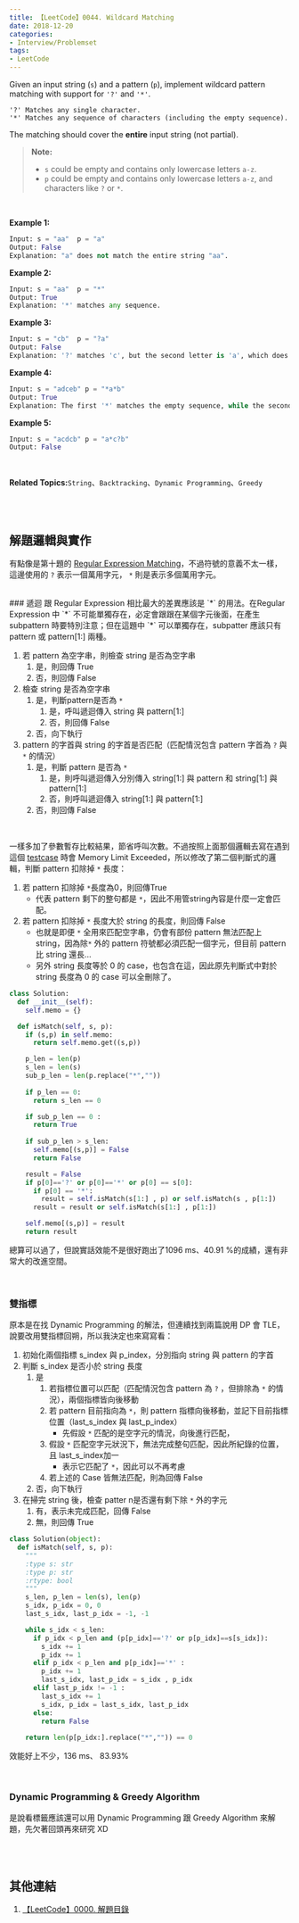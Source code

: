 ```yaml
---
title: 【LeetCode】0044. Wildcard Matching
date: 2018-12-20
categories:
- Interview/Problemset
tags:
- LeetCode
--- 
```


Given an input string (`s`) and a pattern (`p`), implement wildcard pattern matching with support for  `'?'`  and  `'*'`.
```
'?' Matches any single character.
'*' Matches any sequence of characters (including the empty sequence).
```
The matching should cover the  **entire**  input string (not partial).
<!--more-->
> **Note:**
> -   `s` could be empty and contains only lowercase letters  `a-z`.
> -   `p`  could be empty and contains only lowercase letters  `a-z`, and characters like  `?` or `*`.

<br>

**Example 1:**
```python
Input: s = "aa"  p = "a"
Output: False
Explanation: "a" does not match the entire string "aa".
```

**Example 2:**
```python
Input: s = "aa"  p = "*"
Output: True
Explanation: '*' matches any sequence.
```

**Example 3:**
```python
Input: s = "cb"  p = "?a"
Output: False
Explanation: '?' matches 'c', but the second letter is 'a', which does not match 'b'.
```

**Example 4:**
```python
Input: s = "adceb" p = "*a*b"
Output: True
Explanation: The first '*' matches the empty sequence, while the second '*' matches the substring "dce".
```

**Example 5:**
```python
Input: s = "acdcb" p = "a*c?b"
Output: False
```

<br>

**Related Topics:**`String`、`Backtracking`、`Dynamic Programming`、`Greedy`

<br><br>

## 解題邏輯與實作
有點像是第十題的 [Regular Expression Matching](/LeetCode-0010-Regular-Expression-Matching/)，不過符號的意義不太一樣，這邊使用的 `?` 表示一個萬用字元， `*` 則是表示多個萬用字元。


<br>
### 遞迴
跟 Regular Expression 相比最大的差異應該是 `*` 的用法。在Regular Expression 中 `*` 不可能單獨存在，必定會跟跟在某個字元後面，在產生 subpattern 時要特別注意；但在這題中 `*` 可以單獨存在，subpatter 應該只有 pattern 或 pattern[1:] 兩種。

1. 若 pattern 為空字串，則檢查 string 是否為空字串
	1.  是，則回傳 True
	2.  否，則回傳 False
2. 檢查 string 是否為空字串
    1.  是，判斷pattern是否為 `*`
		  1. 是，呼叫遞迴傳入 string 與 pattern[1:] 
		  2. 否，則回傳 False
    2.  否，向下執行 
3. pattern 的字首與 string 的字首是否匹配（匹配情況包含 pattern 字首為 `?` 與 `*` 的情況）
	1.  是，判斷 pattern 是否為 `*`
		 1. 是，則呼叫遞迴傳入分別傳入 string[1:] 與 pattern 和 string[1:] 與 pattern[1:] 
		 2. 否，則呼叫遞迴傳入 string[1:] 與 pattern[1:] 
	2.  否，則回傳 False

<br>

一樣多加了參數暫存比較結果，節省呼叫次數。不過按照上面那個邏輯去寫在遇到這個 [testcase](https://leetco%20de.com/submissions/detail/195948838/testcase/) 時會 Memory Limit Exceeded，所以修改了第二個判斷式的邏輯，判斷 pattern 扣除掉 `*` 長度：
1. 若 pattern 扣除掉 `*`長度為0，則回傳True
	- 代表 pattern 剩下的整句都是 `*`，因此不用管string內容是什麼一定會匹配。
2. 若 pattern 扣除掉 `*` 長度大於 string 的長度，則回傳 False
	-  也就是即便 `*` 全用來匹配空字串，仍會有部份 pattern 無法匹配上 string，因為除`*` 外的 pattern 符號都必須匹配一個字元，但目前 pattern 比 string 還長...
	- 另外 string 長度等於 0 的 case，也包含在這，因此原先判斷式中對於 string 長度為 0 的 case 可以全刪除了。


```python
class Solution:
  def __init__(self):
    self.memo = {}

  def isMatch(self, s, p):
    if (s,p) in self.memo:
      return self.memo.get((s,p))

    p_len = len(p)
    s_len = len(s)
    sub_p_len = len(p.replace("*",""))
     
    if p_len == 0:
      return s_len == 0

    if sub_p_len == 0 :
      return True
  
    if sub_p_len > s_len:
      self.memo[(s,p)] = False
      return False

    result = False
    if p[0]=='?' or p[0]=='*' or p[0] == s[0]:
      if p[0] == '*':    
        result = self.isMatch(s[1:] , p) or self.isMatch(s , p[1:])
      result = result or self.isMatch(s[1:] , p[1:]) 

    self.memo[(s,p)] = result
    return result
```
總算可以過了，但說實話效能不是很好跑出了1096 ms、40.91 %的成績，還有非常大的改進空間。

<br>

### 雙指標

原本是在找 Dynamic Programming 的解法，但連續找到兩篇說用 DP 會 TLE，說要改用雙指標回朔，所以我決定也來寫寫看：
1. 初始化兩個指標 s_index 與 p_index，分別指向 string 與 pattern 的字首
2. 判斷 s_index 是否小於 string 長度
	1. 是
		1. 若指標位置可以匹配（匹配情況包含 pattern 為 `?` ，但排除為 `*` 的情況），兩個指標皆向後移動
		2. 若 pattern 目前指向為 `*`，則 pattern 指標向後移動，並記下目前指標位置（last_s_index 與 last_p_index）
			- 先假設 `*` 匹配的是空字元的情況，向後進行匹配，
		3.  假設 `*` 匹配空字元狀況下，無法完成整句匹配，因此所紀錄的位置，且 last_s_index加一
			- 表示它匹配了 `*`，因此可以不再考慮
		4.  若上述的 Case 皆無法匹配，則為回傳 False
	2. 否，向下執行
3.  在掃完 string 後，檢查 patter n是否還有剩下除 `*` 外的字元
	1. 有，表示未完成匹配，回傳 False
	2. 無，則回傳 True

```python
class Solution(object):
  def isMatch(self, s, p):
    """
    :type s: str
    :type p: str
    :rtype: bool
    """
    s_len, p_len = len(s), len(p)
    s_idx, p_idx = 0, 0
    last_s_idx, last_p_idx = -1, -1

    while s_idx < s_len:
      if p_idx < p_len and (p[p_idx]=='?' or p[p_idx]==s[s_idx]):
        s_idx += 1
        p_idx += 1
      elif p_idx < p_len and p[p_idx]=='*' :
        p_idx += 1
        last_s_idx, last_p_idx = s_idx , p_idx 
      elif last_p_idx != -1 :
        last_s_idx += 1
        s_idx, p_idx = last_s_idx, last_p_idx
      else:
        return False
    
    return len(p[p_idx:].replace("*","")) == 0
```

效能好上不少，136 ms、 83.93% 

<br>

### Dynamic Programming & Greedy Algorithm
是說看標籤應該還可以用 Dynamic Programming 跟 Greedy Algorithm 來解題，先欠著回頭再來研究 XD


<br><br>

## 其他連結
1. [【LeetCode】0000. 解題目錄](/LeetCode-0000-Contents/)